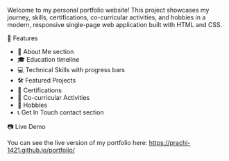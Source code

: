 Welcome to my personal portfolio website! This project showcases my journey, skills, certifications, co-curricular activities, and hobbies in a modern, responsive single-page web application built with HTML and CSS.

 🚀 Features

- 🌟 About Me section
- 🎓 Education timeline
- 💻 Technical Skills with progress bars
- 🛠️ Featured Projects
- 📝 Certifications
- 🏅 Co-curricular Activities
- 🎨 Hobbies 
- 📞 Get In Touch contact section

 📷 Live Demo

You can see the live version of my portfolio here: https://prachi-1421.github.io/portfolio/
